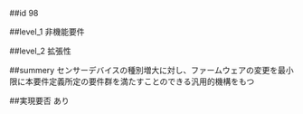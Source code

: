 ##id
98

##level_1
非機能要件

##level_2
拡張性

##summery
センサーデバイスの種別増大に対し、ファームウェアの変更を最小限に本要件定義所定の要件群を満たすことのできる汎用的機構をもつ

##実現要否
あり

